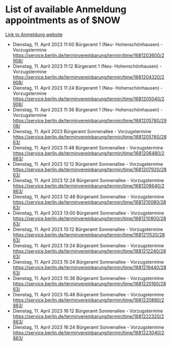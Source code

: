 # List of available Anmeldung appointments as of $NOW
[Link to Anmeldung website](https://service.berlin.de/terminvereinbarung/termin/tag.php?termin=1&anliegen[]=120686&dienstleisterlist=122210,122217,327316,122219,327312,122227,327314,122231,327346,122243,327348,122254,122252,329742,122260,329745,122262,329748,122271,327278,122273,327274,122277,327276,330436,122280,327294,122282,327290,122284,327292,122291,327270,122285,327266,122286,327264,122296,327268,150230,329760,122297,327286,122294,327284,122312,329763,122314,329775,122304,327330,122311,327334,122309,327332,317869,122281,327352,122279,329772,122283,122276,327324,122274,327326,122267,329766,122246,327318,122251,327320,122257,327322,122208,327298,122226,327300&herkunft=http%3A%2F%2Fservice.berlin.de%2Fdienstleistung%2F120686%2F)
- Dienstag, 11. April 2023 11:00 Bürgeramt 1 (Neu- Hohenschönhausen) - Vorzugstermine https://service.berlin.de/terminvereinbarung/termin/time/1681203600/2908/
- Dienstag, 11. April 2023 11:12 Bürgeramt 1 (Neu- Hohenschönhausen) - Vorzugstermine https://service.berlin.de/terminvereinbarung/termin/time/1681204320/2908/
- Dienstag, 11. April 2023 11:24 Bürgeramt 1 (Neu- Hohenschönhausen) - Vorzugstermine https://service.berlin.de/terminvereinbarung/termin/time/1681205040/2908/
- Dienstag, 11. April 2023 11:36 Bürgeramt 1 (Neu- Hohenschönhausen) - Vorzugstermine https://service.berlin.de/terminvereinbarung/termin/time/1681205760/2908/
- Dienstag, 11. April 2023  Bürgeramt Sonnenallee - Vorzugstermine https://service.berlin.de/terminvereinbarung/termin/time/1681205760/2863/
- Dienstag, 11. April 2023 11:48 Bürgeramt Sonnenallee - Vorzugstermine https://service.berlin.de/terminvereinbarung/termin/time/1681206480/2863/
- Dienstag, 11. April 2023 12:12 Bürgeramt Sonnenallee - Vorzugstermine https://service.berlin.de/terminvereinbarung/termin/time/1681207920/2863/
- Dienstag, 11. April 2023 12:24 Bürgeramt Sonnenallee - Vorzugstermine https://service.berlin.de/terminvereinbarung/termin/time/1681208640/2863/
- Dienstag, 11. April 2023 12:48 Bürgeramt Sonnenallee - Vorzugstermine https://service.berlin.de/terminvereinbarung/termin/time/1681210080/2863/
- Dienstag, 11. April 2023 13:00 Bürgeramt Sonnenallee - Vorzugstermine https://service.berlin.de/terminvereinbarung/termin/time/1681210800/2863/
- Dienstag, 11. April 2023 13:12 Bürgeramt Sonnenallee - Vorzugstermine https://service.berlin.de/terminvereinbarung/termin/time/1681211520/2863/
- Dienstag, 11. April 2023 13:24 Bürgeramt Sonnenallee - Vorzugstermine https://service.berlin.de/terminvereinbarung/termin/time/1681212240/2863/
- Dienstag, 11. April 2023 15:24 Bürgeramt Sonnenallee - Vorzugstermine https://service.berlin.de/terminvereinbarung/termin/time/1681219440/2863/
- Dienstag, 11. April 2023 15:36 Bürgeramt Sonnenallee - Vorzugstermine https://service.berlin.de/terminvereinbarung/termin/time/1681220160/2863/
- Dienstag, 11. April 2023 15:48 Bürgeramt Sonnenallee - Vorzugstermine https://service.berlin.de/terminvereinbarung/termin/time/1681220880/2863/
- Dienstag, 11. April 2023 16:12 Bürgeramt Sonnenallee - Vorzugstermine https://service.berlin.de/terminvereinbarung/termin/time/1681222320/2863/
- Dienstag, 11. April 2023 16:24 Bürgeramt Sonnenallee - Vorzugstermine https://service.berlin.de/terminvereinbarung/termin/time/1681223040/2863/
